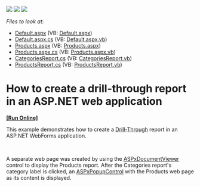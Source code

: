 <!-- default badges list -->
![](https://img.shields.io/endpoint?url=https://codecentral.devexpress.com/api/v1/VersionRange/128599431/13.2.5%2B)
[![](https://img.shields.io/badge/Open_in_DevExpress_Support_Center-FF7200?style=flat-square&logo=DevExpress&logoColor=white)](https://supportcenter.devexpress.com/ticket/details/E5039)
[![](https://img.shields.io/badge/📖_How_to_use_DevExpress_Examples-e9f6fc?style=flat-square)](https://docs.devexpress.com/GeneralInformation/403183)
<!-- default badges end -->
<!-- default file list -->
*Files to look at*:

* [Default.aspx](./CS/E5039/Default.aspx) (VB: [Default.aspx](./VB/E5039/Default.aspx))
* [Default.aspx.cs](./CS/E5039/Default.aspx.cs) (VB: [Default.aspx.vb](./VB/E5039/Default.aspx.vb))
* [Products.aspx](./CS/E5039/Products.aspx) (VB: [Products.aspx](./VB/E5039/Products.aspx))
* [Products.aspx.cs](./CS/E5039/Products.aspx.cs) (VB: [Products.aspx.vb](./VB/E5039/Products.aspx.vb))
* [CategoriesReport.cs](./CS/E5039/Reports/CategoriesReport.cs) (VB: [CategoriesReport.vb](./VB/E5039/Reports/CategoriesReport.vb))
* [ProductsReport.cs](./CS/E5039/Reports/ProductsReport.cs) (VB: [ProductsReport.vb](./VB/E5039/Reports/ProductsReport.vb))
<!-- default file list end -->
# How to create a drill-through report in an ASP.NET web application
<!-- run online -->
**[[Run Online]](https://codecentral.devexpress.com/e5039/)**
<!-- run online end -->


<p>This example demonstrates how to create a <a href="http://documentation.devexpress.com/#XtraReports/CustomDocument7058"><u>Drill-Through</u></a> report in an ASP.NET WebForms application.</p><br />
<p>A separate web page was created by using the <a href="http://documentation.devexpress.com/#XtraReports/clsDevExpressXtraReportsWebASPxDocumentViewertopic"><u>ASPxDocumentViewer</u></a> control to display the Products report. After the Categories report's category label is clicked, an <a href="http://documentation.devexpress.com/#AspNet/clsDevExpressWebASPxPopupControlASPxPopupControltopic"><u>ASPxPopupControl</u></a> with the Products web page as its content is displayed.</p>

<br/>


